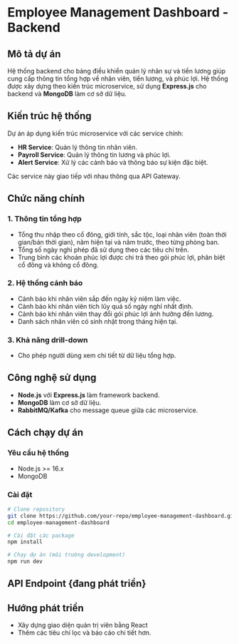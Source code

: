 # Employee Management Dashboard - Backend

## Mô tả dự án

Hệ thống backend cho bảng điều khiển quản lý nhân sự và tiền lương giúp cung cấp thông tin tổng hợp về nhân viên, tiền lương, và phúc lợi. Hệ thống được xây dựng theo kiến trúc microservice, sử dụng **Express.js** cho backend và **MongoDB** làm cơ sở dữ liệu.

## Kiến trúc hệ thống

Dự án áp dụng kiến trúc microservice với các service chính:

- **HR Service**: Quản lý thông tin nhân viên.
- **Payroll Service**: Quản lý thông tin lương và phúc lợi.
- **Alert Service**: Xử lý các cảnh báo và thông báo sự kiện đặc biệt.

Các service này giao tiếp với nhau thông qua API Gateway.

## Chức năng chính

### 1. Thông tin tổng hợp

- Tổng thu nhập theo cổ đông, giới tính, sắc tộc, loại nhân viên (toàn thời gian/bán thời gian), năm hiện tại và năm trước, theo từng phòng ban.
- Tổng số ngày nghỉ phép đã sử dụng theo các tiêu chí trên.
- Trung bình các khoản phúc lợi được chi trả theo gói phúc lợi, phân biệt cổ đông và không cổ đông.

### 2. Hệ thống cảnh báo

- Cảnh báo khi nhân viên sắp đến ngày kỷ niệm làm việc.
- Cảnh báo khi nhân viên tích lũy quá số ngày nghỉ nhất định.
- Cảnh báo khi nhân viên thay đổi gói phúc lợi ảnh hưởng đến lương.
- Danh sách nhân viên có sinh nhật trong tháng hiện tại.

### 3. Khả năng drill-down

- Cho phép người dùng xem chi tiết từ dữ liệu tổng hợp.

## Công nghệ sử dụng

- **Node.js** với **Express.js** làm framework backend.
- **MongoDB** làm cơ sở dữ liệu.
- **RabbitMQ/Kafka** cho message queue giữa các microservice.

## Cách chạy dự án

### Yêu cầu hệ thống

- Node.js >= 16.x
- MongoDB

### Cài đặt

```sh
# Clone repository
git clone https://github.com/your-repo/employee-management-dashboard.git
cd employee-management-dashboard

# Cài đặt các package
npm install

# Chạy dự án (môi trường development)
npm run dev
```

## API Endpoint {đang phát triển}

## Hướng phát triển

- Xây dựng giao diện quản trị viên bằng React
- Thêm các tiêu chí lọc và báo cáo chi tiết hơn.
